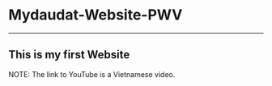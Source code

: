 # Mydaudat-Website-PWV
------------------------
This is my first Website 
------------------------
NOTE: The link to YouTube is a Vietnamese video. 
